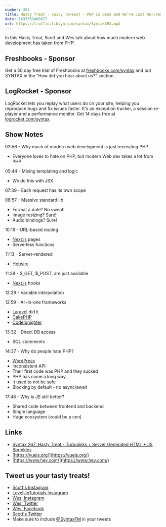 ```yaml
---
number: 393
title: Hasty Treat - Spicy Takeout - PHP Is Good and We’re Just Re-Creating It
date: 1633352400877
url: https://traffic.libsyn.com/syntax/Syntax393.mp3
---
```


In this Hasty Treat, Scott and Wes talk about how much modern web development has taken from PHP!

## Freshbooks - Sponsor
Get a 30 day free trial of Freshbooks at [freshbooks.com/syntax](https://freshbooks.com/syntax) and put SYNTAX in the "How did you hear about us?" section.

## LogRocket - Sponsor
LogRocket lets you replay what users do on your site, helping you reproduce bugs and fix issues faster. It's an exception tracker, a session re-player and a performance monitor. Get 14 days free at [logrocket.com/syntax](https://logrocket.com/syntax).

## Show Notes
03:56 - Why much of modern web development is just recreating PHP
* Everyone loves to hate on PHP, but modern Web dev takes a lot from PHP

05:44 - Mixing templating and logic
  * We do this with JSX

07:39 - Each request has its own scope

08:57 - Massive standard lib
  * Format a date? No sweat!
  * Image resizing? Sure!
  * Audio bindings? Sure!

10:16 - URL-based routing
  * [Next.js](https://nextjs.org/) pages
  * Serverless functions

11:13 - Server-rendered
  * [Hotwire](https://hotwired.dev/)

11:38 - $_GET, $_POST, are just available
  * [Next.js](https://nextjs.org/) hooks

12:29 - Variable interpolation

12:59 - All-in-one frameworks
  * [Laravel](https://laravel.com/) did it
  * [CakePHP](https://cakephp.org/)
  * [CodeIgnighter](https://codeigniter.com/)

13:32 - Direct DB access
  * SQL statements

14:37 - Why do people hate PHP? 
* [WordPress](https://wordpress.org/)
* Inconsistent API
* Their first code was PHP and they sucked
* PHP has come a long way
* It used to not be safe
* Blocking by default - no async/await

17:48 - Why is JS still better?
* Shared code between frontend and backend
* Single language
* Huge ecosystem (could be a con)

## Links
* [Syntax 267: Hasty Treat - Turbolinks + Server Generated HTML + JS Sprinkles](https://syntax.fm/show/267/hasty-treat-turbolinks-server-generated-html-js-sprinkles)
* [https://vuejs.org/](https://vuejs.org/)
* [https://www.hey.com/](https://www.hey.com/)

## Tweet us your tasty treats!
* [Scott's Instagram](https://www.instagram.com/stolinski/)
* [LevelUpTutorials Instagram](https://www.instagram.com/LevelUpTutorials/)
* [Wes' Instagram](https://www.instagram.com/wesbos/)
* [Wes' Twitter](https://twitter.com/wesbos)
* [Wes' Facebook](https://www.facebook.com/wesbos.developer)
* [Scott's Twitter](https://twitter.com/stolinski)
* Make sure to include [@SyntaxFM](https://twitter.com/SyntaxFM) in your tweets